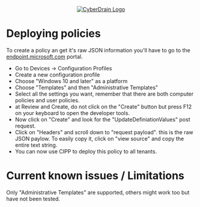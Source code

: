 <p align="center"><a href="https://cyberdrain.com" target="_blank" rel="noopener noreferrer"><img src="../assets/img/CyberDrain.png" alt="CyberDrain Logo"></a></p>

# Deploying policies

To create a policy an get it's raw JSON information you'll have to go to the [endpoint.microsoft.com](https://endpoint.microsoft.com) portal.

- Go to Devices -> Configuration Profiles
- Create a new configuration profile
- Choose "Windows 10 and later" as a platform
- Choose "Templates" and then "Administrative Templates"
- Select all the settings you want, remember that there are both computer policies and user policies.
- at Review and Create, do not click on the "Create" button but press F12 on your keyboard to open the developer tools.
- Now click on "Create" and look for the "UpdateDefiniationValues" post request. 
- Click on "Headers" and scroll down to "request payload". this is the raw JSON paylow. To easily copy it, click on "view source" and copy the entire text string.
- You can now use CIPP to deploy this policy to all tenants.



# Current known issues / Limitations

Only "Administrative Templates" are supported, others might work too but have not been tested.